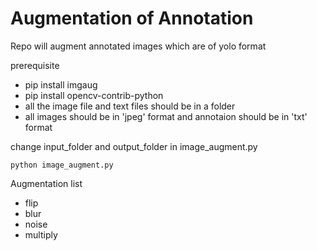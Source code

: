 
# Augmentation of Annotation

Repo will augment annotated images which are of yolo format

prerequisite

- pip install imgaug
- pip install opencv-contrib-python
- all the image file and text files should be in a folder
- all images should be in 'jpeg' format and annotaion should be in 'txt' format

change input_folder and output_folder in image_augment.py

`python image_augment.py`

Augmentation list
- flip
- blur
- noise
- multiply
